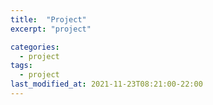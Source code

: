 ```yaml
---
title:  "Project"
excerpt: "project"

categories:
  - project
tags:
  - project
last_modified_at: 2021-11-23T08:21:00-22:00
---
```


